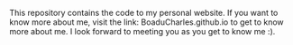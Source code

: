 This repository contains the code to my personal website. If you want to know more about me, visit the link: BoaduCharles.github.io to get to know more about me. I look forward to meeting you as you get to know me :). 

